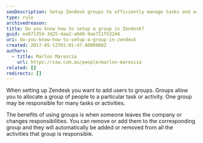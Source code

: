 ```yaml
---
seoDescription: Setup Zendesk groups to efficiently manage tasks and activities, making it easy to reassign responsibilities when team members leave or change roles.
type: rule
archivedreason:
title: Do you know how to setup a group in Zendesk?
guid: ee671354-3d25-4aa2-a048-9ae711f53244
uri: do-you-know-how-to-setup-a-group-in-zendesk
created: 2017-05-12T01:01:47.0000000Z
authors:
  - title: Marlon Marescia
    url: https://ssw.com.au/people/marlon-marescia
related: []
redirects: []
---
```


When setting up Zendesk you want to add users to groups. Groups allow you to allocate a group of people to a particular task or activity. One group may be responsible for many tasks or activities.

<!--endintro-->

The benefits of using groups is when someone leaves the company or changes responsibilities. You can remove or add them to the corresponding group and they will automatically be added or removed from all the activities that group is responsible.
